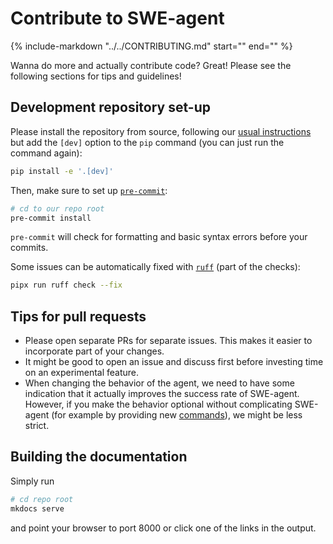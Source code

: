 # Contribute to SWE-agent

{%
    include-markdown "../../CONTRIBUTING.md"
    start="<!-- INCLUSION START -->"
    end="<!-- INCLUSION END -->"
%}

Wanna do more and actually contribute code? Great! Please see the following sections for tips and guidelines!

## Development repository set-up

Please install the repository from source, following our [usual instructions](../installation/source.md) but add the `[dev]` option to the `pip` command (you can just run the command again):

```bash
pip install -e '.[dev]'
```

Then, make sure to set up [`pre-commit`](https://pre-commit.com):

```bash
# cd to our repo root
pre-commit install
```

`pre-commit` will check for formatting and basic syntax errors before your commits. 

Some issues can be automatically fixed with [`ruff`](https://github.com/charliermarsh/ruff) (part of the checks):

```bash
pipx run ruff check --fix
```

## Tips for pull requests

* Please open separate PRs for separate issues. This makes it easier to incorporate part of your changes.
* It might be good to open an issue and discuss first before investing time on an experimental feature.
* When changing the behavior of the agent, we need to have some indication that it actually improves the success rate of SWE-agent.
  However, if you make the behavior optional without complicating SWE-agent (for example by providing new [commands](../config/commands.md)),
  we might be less strict.

## Building the documentation

Simply run

```bash
# cd repo root
mkdocs serve
```

and point your browser to port 8000 or click one of the links in the output.

